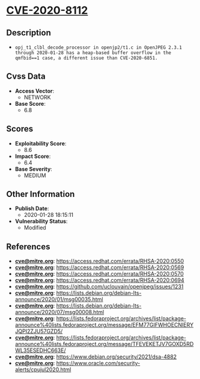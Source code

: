 
# [CVE-2020-8112](https://access.redhat.com/errata/RHSA-2020:0550)

## Description

- `opj_t1_clbl_decode_processor in openjp2/t1.c in OpenJPEG 2.3.1 through 2020-01-28 has a heap-based buffer overflow in the qmfbid==1 case, a different issue than CVE-2020-6851.`

## Cvss Data

- **Access Vector**:
  - NETWORK
- **Base Score**:
  - 6.8

## Scores

- **Exploitability Score**:
  - 8.6
- **Impact Score**:
  - 6.4
- **Base Severity**:
  - MEDIUM

## Other Information

- **Publish Date**:
  - 2020-01-28 18:15:11
- **Vulnerability Status**:
  - Modified

## References

- **cve@mitre.org**: https://access.redhat.com/errata/RHSA-2020:0550
- **cve@mitre.org**: https://access.redhat.com/errata/RHSA-2020:0569
- **cve@mitre.org**: https://access.redhat.com/errata/RHSA-2020:0570
- **cve@mitre.org**: https://access.redhat.com/errata/RHSA-2020:0694
- **cve@mitre.org**: https://github.com/uclouvain/openjpeg/issues/1231
- **cve@mitre.org**: https://lists.debian.org/debian-lts-announce/2020/01/msg00035.html
- **cve@mitre.org**: https://lists.debian.org/debian-lts-announce/2020/07/msg00008.html
- **cve@mitre.org**: https://lists.fedoraproject.org/archives/list/package-announce%40lists.fedoraproject.org/message/EFM77GIFWHOECNIERYJQPI2ZJU57GZD5/
- **cve@mitre.org**: https://lists.fedoraproject.org/archives/list/package-announce%40lists.fedoraproject.org/message/TFEVEKETJV7GOXD5RDWL35ESEDHC663E/
- **cve@mitre.org**: https://www.debian.org/security/2021/dsa-4882
- **cve@mitre.org**: https://www.oracle.com/security-alerts/cpujul2020.html
